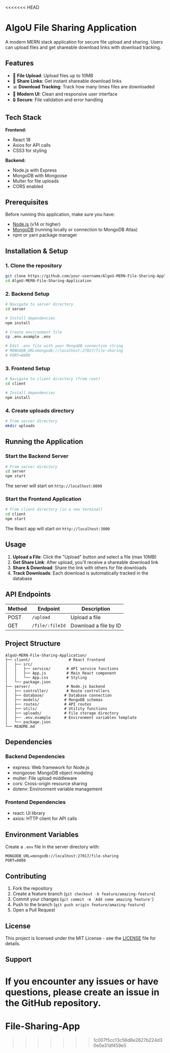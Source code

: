 <<<<<<< HEAD
# AlgoU File Sharing Application

A modern MERN stack application for secure file upload and sharing. Users can upload files and get shareable download links with download tracking.

## Features

- 📁 **File Upload**: Upload files up to 10MB
- 🔗 **Share Links**: Get instant shareable download links
- 📊 **Download Tracking**: Track how many times files are downloaded
- 🎨 **Modern UI**: Clean and responsive user interface
- 🔒 **Secure**: File validation and error handling

## Tech Stack

**Frontend:**
- React 18
- Axios for API calls
- CSS3 for styling

**Backend:**
- Node.js with Express
- MongoDB with Mongoose
- Multer for file uploads
- CORS enabled

## Prerequisites

Before running this application, make sure you have:

- [Node.js](https://nodejs.org/) (v14 or higher)
- [MongoDB](https://www.mongodb.com/) (running locally or connection to MongoDB Atlas)
- npm or yarn package manager

## Installation & Setup

### 1. Clone the repository
```bash
git clone https://github.com/your-username/AlgoU-MERN-File-Sharing-Application.git
cd AlgoU-MERN-File-Sharing-Application
```

### 2. Backend Setup
```bash
# Navigate to server directory
cd server

# Install dependencies
npm install

# Create environment file
cp .env.example .env

# Edit .env file with your MongoDB connection string
# MONGODB_URL=mongodb://localhost:27017/file-sharing
# PORT=8000
```

### 3. Frontend Setup
```bash
# Navigate to client directory (from root)
cd client

# Install dependencies
npm install
```

### 4. Create uploads directory
```bash
# From server directory
mkdir uploads
```

## Running the Application

### Start the Backend Server
```bash
# From server directory
cd server
npm start
```
The server will start on `http://localhost:8000`

### Start the Frontend Application
```bash
# From client directory (in a new terminal)
cd client
npm start
```
The React app will start on `http://localhost:3000`

## Usage

1. **Upload a File**: Click the "Upload" button and select a file (max 10MB)
2. **Get Share Link**: After upload, you'll receive a shareable download link
3. **Share & Download**: Share the link with others for file downloads
4. **Track Downloads**: Each download is automatically tracked in the database

## API Endpoints

| Method | Endpoint | Description |
|--------|----------|-------------|
| POST | `/upload` | Upload a file |
| GET | `/file/:fileId` | Download a file by ID |

## Project Structure

```
AlgoU-MERN-File-Sharing-Application/
├── client/                 # React frontend
│   ├── src/
│   │   ├── service/       # API service functions
│   │   ├── App.js         # Main React component
│   │   └── App.css        # Styling
│   └── package.json
├── server/                # Node.js backend
│   ├── controller/        # Route controllers
│   ├── database/         # Database connection
│   ├── models/           # MongoDB schemas
│   ├── routes/           # API routes
│   ├── utils/            # Utility functions
│   ├── uploads/          # File storage directory
│   ├── .env.example      # Environment variables template
│   └── package.json
└── README.md
```

## Dependencies

### Backend Dependencies
- express: Web framework for Node.js
- mongoose: MongoDB object modeling
- multer: File upload middleware
- cors: Cross-origin resource sharing
- dotenv: Environment variable management

### Frontend Dependencies
- react: UI library
- axios: HTTP client for API calls

## Environment Variables

Create a `.env` file in the server directory with:

```env
MONGODB_URL=mongodb://localhost:27017/file-sharing
PORT=8000
```

## Contributing

1. Fork the repository
2. Create a feature branch (`git checkout -b feature/amazing-feature`)
3. Commit your changes (`git commit -m 'Add some amazing feature'`)
4. Push to the branch (`git push origin feature/amazing-feature`)
5. Open a Pull Request

## License

This project is licensed under the MIT License - see the [LICENSE](LICENSE) file for details.

## Support

If you encounter any issues or have questions, please create an issue in the GitHub repository.
=======
# File-Sharing-App
>>>>>>> 1c007f5cc13c56d8e2627b224d30e0e31df459e5
